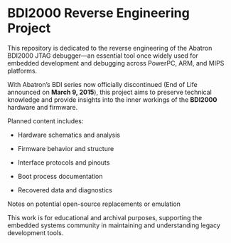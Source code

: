 # BDI2000 Reverse Engineering Project
This repository is dedicated to the reverse engineering of the Abatron BDI2000 JTAG debugger—an essential tool once widely used for embedded development and debugging across PowerPC, ARM, and MIPS platforms.

With Abatron’s BDI series now officially discontinued (End of Life announced on **March 9, 2015**), this project aims to preserve technical knowledge and provide insights into the inner workings of the **BDI2000** hardware and firmware.

Planned content includes:

- Hardware schematics and analysis

- Firmware behavior and structure

- Interface protocols and pinouts

- Boot process documentation

- Recovered data and diagnostics

Notes on potential open-source replacements or emulation

This work is for educational and archival purposes, supporting the embedded systems community in maintaining and understanding legacy development tools.

